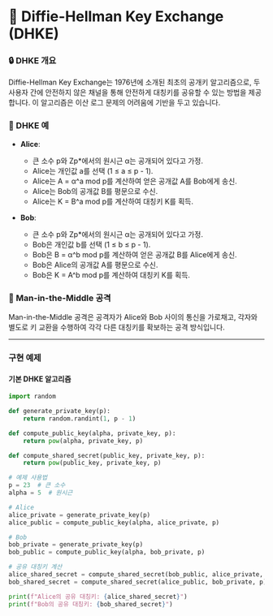 # 📘 Diffie-Hellman Key Exchange (DHKE)

### 🔒 DHKE 개요
Diffie-Hellman Key Exchange는 1976년에 소개된 최초의 공개키 알고리즘으로, 두 사용자 간에 안전하지 않은 채널을 통해 안전하게 대칭키를 공유할 수 있는 방법을 제공합니다. 이 알고리즘은 이산 로그 문제의 어려움에 기반을 두고 있습니다.

### 📝 DHKE 예
- **Alice**: 
  - 큰 소수 p와 Zp*에서의 원시근 α는 공개되어 있다고 가정.
  - Alice는 개인값 a를 선택 (1 ≤ a ≤ p - 1).
  - Alice는 A = α^a mod p를 계산하여 얻은 공개값 A를 Bob에게 송신.
  - Alice는 Bob의 공개값 B를 평문으로 수신.
  - Alice는 K = B^a mod p를 계산하여 대칭키 K를 획득.

- **Bob**: 
  - 큰 소수 p와 Zp*에서의 원시근 α는 공개되어 있다고 가정.
  - Bob은 개인값 b를 선택 (1 ≤ b ≤ p - 1).
  - Bob은 B = α^b mod p를 계산하여 얻은 공개값 B를 Alice에게 송신.
  - Bob은 Alice의 공개값 A를 평문으로 수신.
  - Bob은 K = A^b mod p를 계산하여 대칭키 K를 획득.

### 👾 Man-in-the-Middle 공격
Man-in-the-Middle 공격은 공격자가 Alice와 Bob 사이의 통신을 가로채고, 각자와 별도로 키 교환을 수행하여 각각 다른 대칭키를 확보하는 공격 방식입니다.

---

### 구현 예제

#### 기본 DHKE 알고리즘
```python
import random

def generate_private_key(p):
    return random.randint(1, p - 1)

def compute_public_key(alpha, private_key, p):
    return pow(alpha, private_key, p)

def compute_shared_secret(public_key, private_key, p):
    return pow(public_key, private_key, p)

# 예제 사용법
p = 23  # 큰 소수
alpha = 5  # 원시근

# Alice
alice_private = generate_private_key(p)
alice_public = compute_public_key(alpha, alice_private, p)

# Bob
bob_private = generate_private_key(p)
bob_public = compute_public_key(alpha, bob_private, p)

# 공유 대칭키 계산
alice_shared_secret = compute_shared_secret(bob_public, alice_private, p)
bob_shared_secret = compute_shared_secret(alice_public, bob_private, p)

print(f"Alice의 공유 대칭키: {alice_shared_secret}")
print(f"Bob의 공유 대칭키: {bob_shared_secret}")
